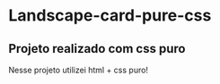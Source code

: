 # Landscape-card-pure-css
## Projeto realizado com css puro
Nesse projeto utilizei html + css puro! 
